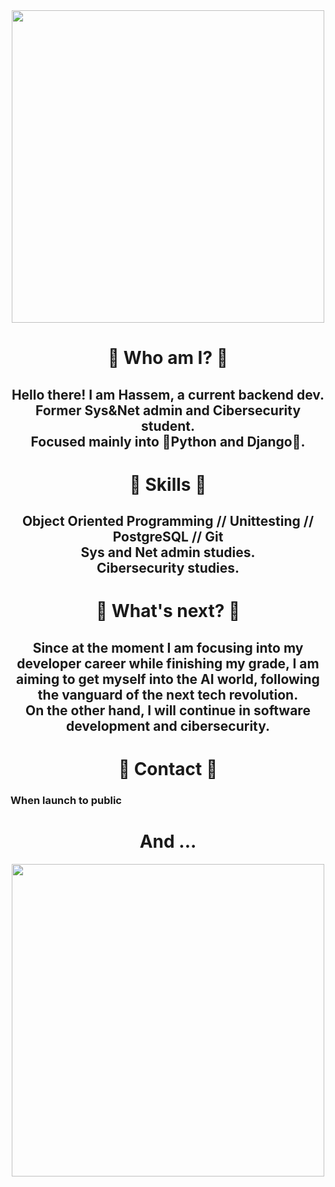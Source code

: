 <div id="header" align="center">
    <img src="https://media.giphy.com/media/KOVlHmbBA09XO/giphy.gif" width="500"/>
    <h1 align="center"> 
       💌 Who am I? 💌
    </h1>
    <h2 align="center">
        Hello there! I am Hassem, a current backend dev.
      <br> Former Sys&Net admin and Cibersecurity student.</br>
        Focused mainly into 🐍Python and Django🐍.
    </h2>
    <h1 align="center"> 
       🔧 Skills 🔧
    </h1>
    <h2 align="center">
        Object Oriented Programming // Unittesting // PostgreSQL // Git
        <br>Sys and Net admin studies.</br>
        Cibersecurity studies.
    </h2>
    <h1 align="center"> 
       🎉 What's next? 🎉
    </h1>
    <h2 align="center">
        Since at the moment I am focusing into my developer career while finishing my grade, I am aiming to get myself into the AI world, following the vanguard of the next tech revolution.
        <br>On the other hand, I will continue in software development and cibersecurity.</br>
    </h2>
    <h1 align="center">
      📶 Contact 📶
</h1>
    <h3 align="left">
      When launch to public
  </h3>
      <h1 align="center">
And ...
</h1>
      <img src="https://media.giphy.com/media/v1.Y2lkPTc5MGI3NjExODU1MGU4NDUzYjU0YmQ4NzU3MDI4YWUzOGE2ZDI2MDgwOTYyNGU0ZCZlcD12MV9pbnRlcm5hbF9naWZzX2dpZklkJmN0PWc/xTiIzuSAvgnqdvYghO/giphy.gif" width="500"/>

</div>
